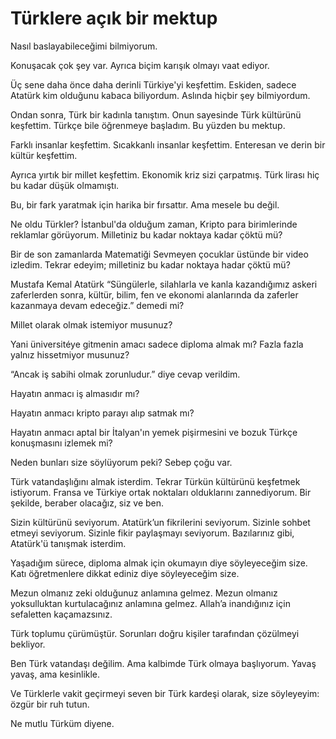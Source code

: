# Türklere açık bir mektup

Nasıl baslayabileceğimi bilmiyorum.

Konuşacak çok şey var. Ayrıca biçim karışık olmayı vaat ediyor.

Üç sene daha önce daha derinli Türkiye'yi keşfettim. Eskiden, sadece Atatürk kim olduğunu kabaca biliyordum. Aslında hiçbir şey bilmiyordum.

Ondan sonra, Türk bir kadınla tanıştım. Onun sayesinde Türk kültürünü keşfettim. Türkçe bile öğrenmeye başladım. Bu yüzden bu mektup.

Farklı insanlar keşfettim. Sıcakkanlı insanlar keşfettim. Enteresan ve derin bir kültür keşfettim.

Ayrıca yırtık bir millet keşfettim. Ekonomik kriz sizi çarpatmış. Türk lirası hiç bu kadar düşük olmamıştı.

Bu, bir fark yaratmak için harika bir fırsattır. Ama mesele bu değil.

Ne oldu Türkler? İstanbul'da olduğum zaman, Kripto para birimlerinde reklamlar görüyorum. Milletiniz bu kadar noktaya kadar çöktü mü?

Bir de son zamanlarda Matematiği Sevmeyen çocuklar üstünde bir video izledim. Tekrar edeyim; milletiniz bu kadar noktaya hadar çöktü mü?

Mustafa Kemal Atatürk “Süngülerle, silahlarla ve kanla kazandığımız askeri zaferlerden sonra, kültür, bilim, fen ve ekonomi alanlarında da zaferler kazanmaya devam edeceğiz.” demedi mi?

Millet olarak olmak istemiyor musunuz?

Yani üniversitéye gitmenin amacı sadece diploma almak mı? Fazla fazla yalnız hissetmiyor musunuz?

“Ancak iş sabihi olmak zorunludur.” diye cevap verildim.

Hayatın anmacı iş almasıdır mı?

Hayatın anmacı kripto parayı alıp satmak mı?

Hayatın anmacı aptal bir İtalyan'ın yemek pişirmesini ve bozuk Türkçe konuşmasını izlemek mi?

Neden bunları size söylüyorum peki? Sebep çoğu var.

Türk vatandaşlığını almak isterdim. Tekrar Türkün kültürünü keşfetmek istiyorum. Fransa ve Türkiye ortak noktaları olduklarını zannediyorum. Bir şekilde, beraber olacağız, siz ve ben.

Sizin kültürünü seviyorum. Atatürk’un fikrilerini seviyorum. Sizinle sohbet etmeyi seviyorum. Sizinle fikir paylaşmayı seviyorum. Bazılarınız gibi, Atatürk'ü tanışmak isterdim.

Yaşadığım sürece, diploma almak için okumayın diye söyleyeceğim size. Katı öğretmenlere dikkat ediniz diye söyleyeceğim size.

Mezun olmanız zeki olduğunuz anlamına gelmez. Mezun olmanız yoksulluktan kurtulacağınız anlamına gelmez. Allah’a inandığınız için sefaletten kaçamazsınız.

Türk toplumu çürümüştür. Sorunları doğru kişiler tarafından çözülmeyi bekliyor.

Ben Türk vatandaşı değilim. Ama kalbimde Türk olmaya başlıyorum. Yavaş yavaş, ama kesinlikle.

Ve Türklerle vakit geçirmeyi seven bir Türk kardeşi olarak, size söyleyeyim: özgür bir ruh tutun.

Ne mutlu Türküm diyene.